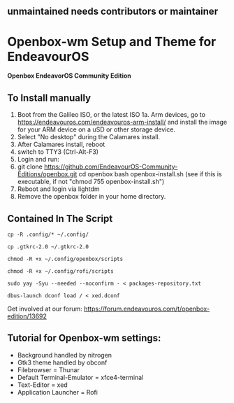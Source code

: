 ## unmaintained needs contributors or maintainer


# Openbox-wm Setup and Theme for EndeavourOS

**Openbox EndeavorOS Community Edition**

## To Install manually

  1. Boot from the Galileo ISO, or the latest ISO
        1a. Arm devices, go to https://endeavouros.com/endeavouros-arm-install/
        and install the image for your ARM device on a uSD or other storage device.
  2. Select "No desktop" during the Calamares install.
  3. After Calamares install, reboot
  4. switch to TTY3 (Ctrl-Alt-F3)
  5. Login and run:
  6. git clone https://github.com/EndeavourOS-Community-Editions/openbox.git
     cd openbox
     bash openbox-install.sh  (see if this is executable, if not "chmod 755 openbox-install.sh")
  7. Reboot and login via lightdm
  8. Remove the openbox folder in your home directory.

## Contained In The Script

    cp -R .config/* ~/.config/
    
    cp .gtkrc-2.0 ~/.gtkrc-2.0

    chmod -R +x ~/.config/openbox/scripts

    chmod -R +x ~/.config/rofi/scripts
    
    sudo yay -Syu --needed --noconfirm - < packages-repository.txt

    dbus-launch dconf load / < xed.dconf

Get involved at our forum: https://forum.endeavouros.com/t/openbox-edition/13692


## Tutorial for Openbox-wm settings:

  -  Background handled by nitrogen
  -  Gtk3 theme handled by obconf
  -  Filebrowser = Thunar
  -  Default Terminal-Emulator = xfce4-terminal
  -  Text-Editor = xed
  -  Application Launcher = Rofi
